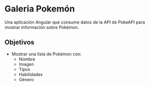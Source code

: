 # Galeria Pokemón

Una aplicación Angular que consume datos de la API de PokeAPI para mostrar información sobre Pokémon.

## Objetivos
- Mostrar una lista de Pokémon con:
  - Nombre
  - Imagen
  - Tipos
  - Habilidades
  - Género

